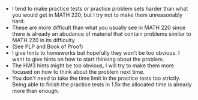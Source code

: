 - I tend to make practice tests or practice problem sets harder than what you would get in MATH 220, but I try not to make them unreasonably hard.
- These are more difficult than what you usually see in MATH 220 since there is already an abudance of material that contain problems similar to MATH 220 in its difficulty
- (See PLP and Book of Proof)
- I give hints to homeworks but hopefully they won't be too obvious. I want to give hints on how to start thinking about the problem.
- The HW3 hints might be too obvious, I will try to make them more focused on how to think about the problem next time.
- You don't need to take the time limit in the practice tests too strictly. Being able to finish the practice tests in 1.5x the allocated time is already more than enough.
